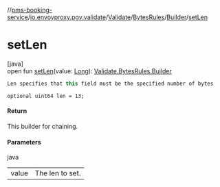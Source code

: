 //[pms-booking-service](../../../../../index.md)/[io.envoyproxy.pgv.validate](../../../index.md)/[Validate](../../index.md)/[BytesRules](../index.md)/[Builder](index.md)/[setLen](set-len.md)

# setLen

[java]\
open fun [setLen](set-len.md)(value: [Long](https://kotlinlang.org/api/core/kotlin-stdlib/kotlin/-long/index.html)): [Validate.BytesRules.Builder](index.md)

```kotlin
Len specifies that this field must be the specified number of bytes

```
`optional uint64 len = 13;`

#### Return

This builder for chaining.

#### Parameters

java

| | |
|---|---|
| value | The len to set. |